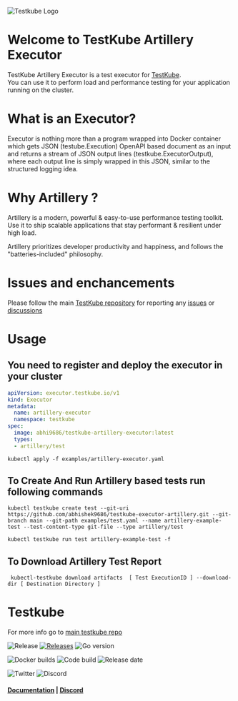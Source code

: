 ![Testkube Logo](https://raw.githubusercontent.com/kubeshop/testkube/main/assets/testkube-color-gray.png)

# Welcome to TestKube Artillery Executor

TestKube Artillery Executor is a test executor for [TestKube](https://testkube.io).  
You can use it to perform load and performance testing for your application running on the cluster.

# What is an Executor?

Executor is nothing more than a program wrapped into Docker container which gets JSON (testube.Execution) OpenAPI based document as an input and returns a stream of JSON output lines (testkube.ExecutorOutput), where each output line is simply wrapped in this JSON, similar to the structured logging idea. 

# Why Artillery ?

Artillery is a modern, powerful & easy-to-use performance testing toolkit. Use it to ship scalable applications that stay performant & resilient under high load.

Artillery prioritizes developer productivity and happiness, and follows the "batteries-included" philosophy.

# Issues and enchancements 

Please follow the main [TestKube repository](https://github.com/kubeshop/testkube) for reporting any [issues](https://github.com/kubeshop/testkube/issues) or [discussions](https://github.com/kubeshop/testkube/discussions)



# Usage

## You need to register and deploy the executor in your cluster

  ```yaml
  apiVersion: executor.testkube.io/v1
  kind: Executor
  metadata:
    name: artillery-executor
    namespace: testkube
  spec:
    image: abhi9686/testkube-artillery-executor:latest
    types:
    - artillery/test
  ```

  ```
  kubectl apply -f examples/artillery-executor.yaml
  ```
## To Create And Run Artillery based tests run following commands
```
kubectl testkube create test --git-uri https://github.com/abhishek9686/testkube-executor-artillery.git --git-branch main --git-path examples/test.yaml --name artillery-example-test --test-content-type git-file --type artillery/test

```
```
kubectl testkube run test artillery-example-test -f
```
## To Download Artillery Test Report

```
 kubectl-testkube download artifacts  [ Test ExecutionID ] --download-dir [ Destination Directory ]
```




# Testkube 

For more info go to [main testkube repo](https://github.com/kubeshop/testkube)

![Release](https://img.shields.io/github/v/release/kubeshop/testkube) [![Releases](https://img.shields.io/github/downloads/kubeshop/testkube/total.svg)](https://github.com/kubeshop/testkube/tags?label=Downloads) ![Go version](https://img.shields.io/github/go-mod/go-version/kubeshop/testkube)

![Docker builds](https://img.shields.io/docker/automated/kubeshop/testkube-api-server) ![Code build](https://img.shields.io/github/workflow/status/kubeshop/testkube/Code%20build%20and%20checks) ![Release date](https://img.shields.io/github/release-date/kubeshop/testkube)

![Twitter](https://img.shields.io/twitter/follow/thekubeshop?style=social) ![Discord](https://img.shields.io/discord/884464549347074049)
 #### [Documentation](https://kubeshop.github.io/testkube) | [Discord](https://discord.gg/hfq44wtR6Q) 